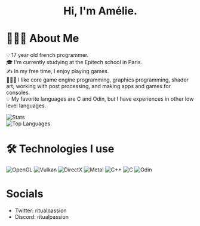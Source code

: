 <h1 align="center">Hi, I'm Amélie.</h1>

# 👩🏻‍💻 About Me

💡  17 year old french programmer.\
🎓 I'm currently studying at the Epitech school in Paris.\
✍️ In my free time, I enjoy playing games.\
👩🏻‍💻 I like core game engine programming, graphics programming, shader art, working with post processing, and making apps and games for consoles.\
💡 My favorite languages are C and Odin, but I have experiences in other low level languages.

![Stats](https://github-readme-stats-eight-theta.vercel.app/api?username=Sausty&show_icons=true&theme=algolia&include_all_commits=true&count_private=true)\
![Top Languages](https://github-readme-stats-eight-theta.vercel.app/api/top-langs/?username=Sausty&layout=compact&langs_count=8&theme=algolia)

# 🛠 Technologies I use

![OpenGL](https://img.shields.io/badge/-OpenGL-05122A?style=flat&logo=opengl)
![Vulkan](https://img.shields.io/badge/-Vulkan-05122A?style=flat&logo=vulkan)
![DirectX](https://img.shields.io/badge/-DirectX-05122A?style=flat&logo=microsoft)
![Metal](https://img.shields.io/badge/-Metal-05122A?style=flat&logo=apple)
![C++](https://img.shields.io/badge/-C++17-05122A?style=flat&logo=c&logoColor=563D7C)
![C](https://img.shields.io/badge/-C99-05122A?style=flat&logo=c&logoColor=563D7C)
![Odin](https://img.shields.io/badge/-C99-05122A?style=flat&logo=c&logoColor=563D7C)

# Socials
- Twitter: ritualpassion
- Discord: ritualpassion


